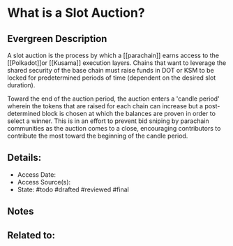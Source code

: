 # What is a Slot Auction?
## Evergreen Description
A slot auction is the process by which a [[parachain]] earns access to the [[Polkadot]]or [[Kusama]] execution layers. Chains that want to leverage the shared security of the base chain must raise funds in DOT or KSM to be locked for predetermined periods of time (dependent on the desired slot duration).

Toward the end of the auction period, the auction enters a 'candle period' wherein the tokens that are raised for each chain can increase but a post-determined block is chosen at which the balances are proven in order to select a winner. This is in an effort to prevent bid sniping by parachain communities as the auction comes to a close, encouraging contributors to contribute the most toward the beginning of the candle period.

## Details:
- Access Date:
- Access Source(s):
- State: #todo #drafted #reviewed #final 

## Notes

## Related to: 